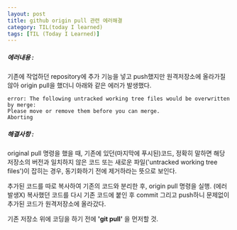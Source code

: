 ```yaml
---
layout: post
title: github origin pull 관련 에러해결
category: TIL(today I learned)
tags: [TIL (Today I Learned)]
---
```


##### 에러내용 :

기존에 작업하던 repository에 추가 기능을 넣고 push했지만 원격저장소에 올라가질 않아
origin pull을 했더니 아래와 같은 에러가 발생했다.

```
error: The following untracked working tree files would be overwritten by merge:
Please move or remove them before you can merge.
Aborting
```

##### 해결사항 :

original pull 명령을 했을 때, 기존에 있던(마지막에 푸시된)코드, 정확히 말하면 해당 저장소의 버전과 일치하지 않은 코드 또는 새로운 파일('untracked working tree files')이 잡히는 경우, 동기화하기 전에 제거하라는 뜻으로 보인다.

추가된 코드를 따로 복사하여 기존의 코드와 분리한 후, origin pull 명령을 실행. (에러발생X)
복사했던 코드를 다시 기존 코드에 붙인 후 commit 그리고 push하니 문제없이 추가된 코드가 원격저장소에 올라갔다.

기존 저장소 위에 코딩을 하기 전에 **'git pull'** 을 먼저할 것.
